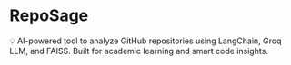 # RepoSage
💡 AI-powered tool to analyze GitHub repositories using LangChain, Groq LLM, and FAISS. Built for academic learning and smart code insights.
